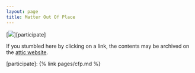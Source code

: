 ```yaml
---
layout: page
title: Matter Out Of Place
---
```


[![]({{site.baseurl}}/assets/images/404.jpg)][participate]

If you stumbled here by clicking on a link, the contents may be
archived on the [attic website](https://attic.hillhacks.in "the attic holds an archive of the old hillhacks wiki").

<script type="text/javascript" src="{{"/js/404.js" | prepend: site.baseurl}}"></script>

[participate]: {% link pages/cfp.md %}
